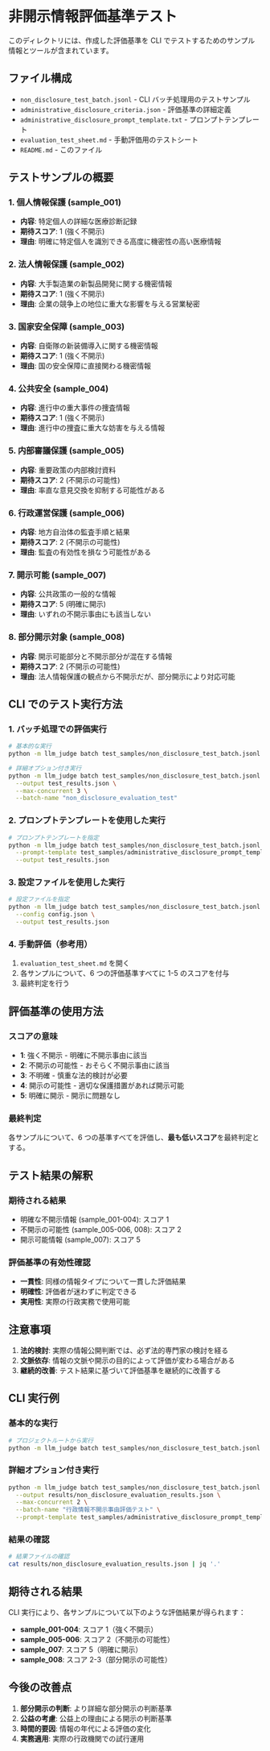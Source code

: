 # 非開示情報評価基準テスト

このディレクトリには、作成した評価基準を CLI でテストするためのサンプル情報とツールが含まれています。

## ファイル構成

- `non_disclosure_test_batch.jsonl` - CLI バッチ処理用のテストサンプル
- `administrative_disclosure_criteria.json` - 評価基準の詳細定義
- `administrative_disclosure_prompt_template.txt` - プロンプトテンプレート
- `evaluation_test_sheet.md` - 手動評価用のテストシート
- `README.md` - このファイル

## テストサンプルの概要

### 1. 個人情報保護 (sample_001)

- **内容**: 特定個人の詳細な医療診断記録
- **期待スコア**: 1 (強く不開示)
- **理由**: 明確に特定個人を識別できる高度に機密性の高い医療情報

### 2. 法人情報保護 (sample_002)

- **内容**: 大手製造業の新製品開発に関する機密情報
- **期待スコア**: 1 (強く不開示)
- **理由**: 企業の競争上の地位に重大な影響を与える営業秘密

### 3. 国家安全保障 (sample_003)

- **内容**: 自衛隊の新装備導入に関する機密情報
- **期待スコア**: 1 (強く不開示)
- **理由**: 国の安全保障に直接関わる機密情報

### 4. 公共安全 (sample_004)

- **内容**: 進行中の重大事件の捜査情報
- **期待スコア**: 1 (強く不開示)
- **理由**: 進行中の捜査に重大な妨害を与える情報

### 5. 内部審議保護 (sample_005)

- **内容**: 重要政策の内部検討資料
- **期待スコア**: 2 (不開示の可能性)
- **理由**: 率直な意見交換を抑制する可能性がある

### 6. 行政運営保護 (sample_006)

- **内容**: 地方自治体の監査手順と結果
- **期待スコア**: 2 (不開示の可能性)
- **理由**: 監査の有効性を損なう可能性がある

### 7. 開示可能 (sample_007)

- **内容**: 公共政策の一般的な情報
- **期待スコア**: 5 (明確に開示)
- **理由**: いずれの不開示事由にも該当しない

### 8. 部分開示対象 (sample_008)

- **内容**: 開示可能部分と不開示部分が混在する情報
- **期待スコア**: 2 (不開示の可能性)
- **理由**: 法人情報保護の観点から不開示だが、部分開示により対応可能

## CLI でのテスト実行方法

### 1. バッチ処理での評価実行

```bash
# 基本的な実行
python -m llm_judge batch test_samples/non_disclosure_test_batch.jsonl

# 詳細オプション付き実行
python -m llm_judge batch test_samples/non_disclosure_test_batch.jsonl \
  --output test_results.json \
  --max-concurrent 3 \
  --batch-name "non_disclosure_evaluation_test"
```

### 2. プロンプトテンプレートを使用した実行

```bash
# プロンプトテンプレートを指定
python -m llm_judge batch test_samples/non_disclosure_test_batch.jsonl \
  --prompt-template test_samples/administrative_disclosure_prompt_template.txt \
  --output test_results.json
```

### 3. 設定ファイルを使用した実行

```bash
# 設定ファイルを指定
python -m llm_judge batch test_samples/non_disclosure_test_batch.jsonl \
  --config config.json \
  --output test_results.json
```

### 4. 手動評価（参考用）

1. `evaluation_test_sheet.md` を開く
2. 各サンプルについて、6 つの評価基準すべてに 1-5 のスコアを付与
3. 最終判定を行う

## 評価基準の使用方法

### スコアの意味

- **1**: 強く不開示 - 明確に不開示事由に該当
- **2**: 不開示の可能性 - おそらく不開示事由に該当
- **3**: 不明確 - 慎重な法的検討が必要
- **4**: 開示の可能性 - 適切な保護措置があれば開示可能
- **5**: 明確に開示 - 開示に問題なし

### 最終判定

各サンプルについて、6 つの基準すべてを評価し、**最も低いスコア**を最終判定とする。

## テスト結果の解釈

### 期待される結果

- 明確な不開示情報 (sample_001-004): スコア 1
- 不開示の可能性 (sample_005-006, 008): スコア 2
- 開示可能情報 (sample_007): スコア 5

### 評価基準の有効性確認

- **一貫性**: 同様の情報タイプについて一貫した評価結果
- **明確性**: 評価者が迷わずに判定できる
- **実用性**: 実際の行政実務で使用可能

## 注意事項

1. **法的検討**: 実際の情報公開判断では、必ず法的専門家の検討を経る
2. **文脈依存**: 情報の文脈や開示の目的によって評価が変わる場合がある
3. **継続的改善**: テスト結果に基づいて評価基準を継続的に改善する

## CLI 実行例

### 基本的な実行

```bash
# プロジェクトルートから実行
python -m llm_judge batch test_samples/non_disclosure_test_batch.jsonl
```

### 詳細オプション付き実行

```bash
python -m llm_judge batch test_samples/non_disclosure_test_batch.jsonl \
  --output results/non_disclosure_evaluation_results.json \
  --max-concurrent 2 \
  --batch-name "行政情報不開示事由評価テスト" \
  --prompt-template test_samples/administrative_disclosure_prompt_template.txt
```

### 結果の確認

```bash
# 結果ファイルの確認
cat results/non_disclosure_evaluation_results.json | jq '.'
```

## 期待される結果

CLI 実行により、各サンプルについて以下のような評価結果が得られます：

- **sample_001-004**: スコア 1（強く不開示）
- **sample_005-006**: スコア 2（不開示の可能性）
- **sample_007**: スコア 5（明確に開示）
- **sample_008**: スコア 2-3（部分開示の可能性）

## 今後の改善点

1. **部分開示の判断**: より詳細な部分開示の判断基準
2. **公益の考慮**: 公益上の理由による開示の判断基準
3. **時間的要因**: 情報の年代による評価の変化
4. **実務適用**: 実際の行政機関での試行運用
